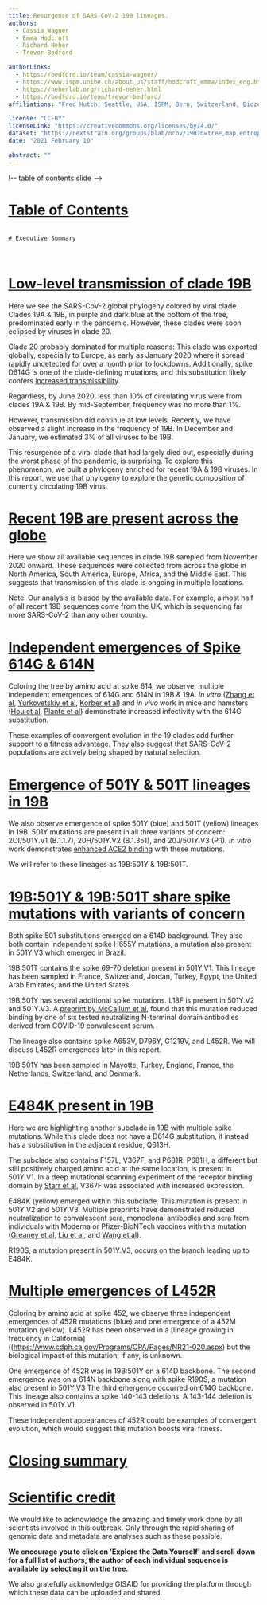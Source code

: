 ```yaml
---
title: Resurgence of SARS-CoV-2 19B lineages.
authors:
  - Cassia Wagner
  - Emma Hodcroft
  - Richard Neher
  - Trevor Bedford

authorLinks:
  - https://bedford.io/team/cassia-wagner/
  - https://www.ispm.unibe.ch/about_us/staff/hodcroft_emma/index_eng.html#pane1013282
  - https://neherlab.org/richard-neher.html
  - https://bedford.io/team/trevor-bedford/
affiliations: "Fred Hutch, Seattle, USA; ISPM, Bern, Switzerland, Biozentrum, Basel, Switzerland"

license: "CC-BY"  
licenseLink: "https://creativecommons.org/licenses/by/4.0/"
dataset: "https://nextstrain.org/groups/blab/ncov/19B?d=tree,map,entropy&legendOpen"
date: "2021 February 10"

abstract: ""
---
```


<!-- Comment tags like these are not rendered, they're just helpful for you -->
<!-- Known 'gotcha' bug: ensure that links always end in a 'letter' (a period counts). If some kind of text doesn't follow them, it breaks the slide. -->

!-- table of contents slide -->
# [Table of Contents](https://nextstrain.org/groups/blab/ncov/19B)


<!-- This is the right-side text -->
```auspiceMainDisplayMarkdown

# Executive Summary



```

<!-- ############ SLIDE BREAK ############# -->
<!-- SLIDE 2 -->
<!--  Each slide MUST start with a link to a specific view of the dataset (must match the `dataset` specified above) -->
# [Low-level transmission of clade 19B](https://nextstrain.org/ncov/global?d=tree&p=full)

<!-- This is left-side text -->
Here we see the SARS-CoV-2 global phylogeny colored by viral clade.
Clades 19A & 19B, in purple and dark blue at the bottom of the tree, predominated early in the pandemic.
However, these clades were soon eclipsed by viruses in clade 20.

Clade 20 probably dominated for multiple reasons:
This clade was exported globally, especially to Europe, as early as January 2020 where it spread rapidly undetected for over a month prior to lockdowns.
Additionally, spike D614G is one of the clade-defining mutations, and this substitution likely confers [increased transmissibility](https://pubmed.ncbi.nlm.nih.gov/32697968/).

Regardless, by June 2020, less than 10% of circulating virus were from clades 19A & 19B. By mid-September, frequency was no more than 1%.

However, transmission did continue at low levels. Recently, we have observed a slight increase in the frequency of 19B.
In December and January, we estimated 3% of all viruses to be 19B.

This resurgence of a viral clade that had largely died out, especially during the worst phase of the pandemic, is surprising.
To explore this phenomenon, we built a phylogeny enriched for recent 19A & 19B viruses.
In this report, we use that phylogeny to explore the genetic composition of currently circulating 19B virus.

<!-- There is NO right-side text on this slide -->


<!-- ############ SLIDE BREAK ############# -->
<!-- SLIDE 3 -->
# [Recent 19B are present across the globe](https://nextstrain.org/groups/blab/ncov/19B?c=country&d=tree,map&dmin=2020-11-01&label=clade:19B&p=grid&legendOpen)

<!-- This is the left-side text -->
Here we show all available sequences in clade 19B sampled from November 2020 onward.
These sequences were collected from across the globe in North America, South America, Europe, Africa, and the Middle East.
This suggests that transmission of this clade is ongoing in multiple locations.

Note: Our analysis is biased by the available data.
For example, almost half of all recent 19B sequences come from the UK, which is sequencing far more SARS-CoV-2 than any other country.

<!-- There is NO right-side text on this slide -->

<!-- ############ SLIDE BREAK ############# -->
<!-- SLIDE 4 -->
# [Independent emergences of Spike 614G & 614N](https://nextstrain.org/groups/blab/ncov/19B?c=gt-S_614&d=tree&p=full&legendOpen)

<!-- This is the left-side text -->
Coloring the tree by amino acid at spike 614, we observe, multiple independent emergences of 614G and 614N in 19B & 19A.
_In vitro_ ([Zhang et al](https://www.nature.com/articles/s41467-020-19808-4), [Yurkovetskiy et al](https://www.sciencedirect.com/science/article/pii/S0092867420312290), [Korber et al](https://pubmed.ncbi.nlm.nih.gov/32697968/)) and _in vivo_ work in mice and hamsters ([Hou et al](https://science.sciencemag.org/content/370/6523/1464), [Plante et al](https://www.nature.com/articles/s41586-020-2895-3)) demonstrate increased infectivity with the 614G substitution.

These examples of convergent evolution in the 19 clades add further support to a fitness advantage.
They also suggest that SARS-CoV-2 populations are actively being shaped by natural selection.

<!-- There is NO right-side text on this slide -->

<!-- ############ SLIDE BREAK ############# -->
<!-- SLIDE 5 -->
# [Emergence of 501Y & 501T lineages in 19B](https://nextstrain.org/groups/blab/ncov/19B?c=gt-S_501&d=tree&p=full&legendOpen)

<!-- This is the left-side text -->
We also observe emergence of spike 501Y (blue) and 501T (yellow) lineages in 19B.
501Y mutations are present in all three variants of concern: 2OI/501Y.V1 (B.1.1.7), 20H/501Y.V2 (B.1.351), and 20J/501Y.V3 (P.1).
_In vitro_ work demonstrates [enhanced ACE2 binding](https://jbloomlab.github.io/SARS-CoV-2-RBD_DMS/) with these mutations.

We will refer to these lineages as 19B:501Y & 19B:501T.

<!-- There is NO right-side text on this slide -->

<!-- ############ SLIDE BREAK ############# -->
<!-- SLIDE 6 -->
# [19B:501Y & 19B:501T share spike mutations with variants of concern](https://nextstrain.org/groups/blab/ncov/19B?branchLabel=aa&c=gt-S_501&d=tree,map&f_clade_membership=19B&gt=S.501Y,501T&p=grid&label=clade:19B&legendOpen)

<!-- This is the left-side text -->
Both spike 501 substitutions emerged on a 614D background.
They also both contain independent spike H655Y mutations, a mutation also present in 501Y.V3 which emerged in Brazil.

19B:501T contains the spike 69-70 deletion present in 501Y.V1.
This lineage has been sampled in France, Switzerland, Jordan, Turkey, Egypt, the United Arab Emirates, and the United States.

19B:501Y has several additional spike mutations.
L18F is present in 501Y.V2 and 501Y.V3.
A [preprint by McCallum et al](https://www.biorxiv.org/content/10.1101/2021.01.14.426475v1), found that this mutation reduced binding by one of six tested neutralizing N-terminal domain antibodies derived from COVID-19 convalescent serum.

The lineage also contains spike A653V, D796Y, G1219V, and L452R.
We will discuss L452R emergences later in this report.

19B:501Y has been sampled in Mayotte, Turkey, England, France, the Netherlands, Switzerland, and Denmark.

<!-- There is NO right-side text on this slide -->

<!-- ############ SLIDE BREAK ############# -->
<!-- SLIDE 7 -->
# [E484K present in 19B](https://nextstrain.org/groups/blab/ncov/19B?branchLabel=aa&c=gt-S_484&d=tree&f_clade_membership=19B&gt=S.613H&label=clade:19B&legendOpen)

<!-- This is the left-side text -->
Here we are highlighting another subclade in 19B with multiple spike mutations.
While this clade does not have a D614G substitution, it instead has a substitution in the adjacent residue, Q613H.

The subclade also contains F157L, V367F, and P681R.
P681H, a different but still positively charged amino acid at the same location, is present in 501Y.V1.
In a deep mutational scanning experiment of the receptor binding domain by [Starr et al](https://jbloomlab.github.io/SARS-CoV-2-RBD_DMS/), V367F was associated with increased expression.

E484K (yellow) emerged within this subclade.
This mutation is present in 501Y.V2 and 501Y.V3.
Multiple preprints have demonstrated reduced neutralization to convalescent sera, monoclonal antibodies and sera from individuals with Moderna or Pfizer-BioNTech vaccines with this mutation ([Greaney et al](https://www.biorxiv.org/content/10.1101/2020.12.31.425021v1), [Liu et al](https://www.biorxiv.org/content/10.1101/2020.11.06.372037v1), and [Wang et al](https://www.biorxiv.org/content/10.1101/2020.12.31.425021v1)).

R190S, a mutation present in 501Y.V3, occurs on the branch leading up to E484K.

<!-- There is NO right-side text on this slide -->

<!-- ############ SLIDE BREAK ############# -->
<!-- SLIDE 8 -->
# [Multiple emergences of L452R](https://nextstrain.org/groups/blab/ncov/19B?c=gt-S_452&d=tree&f_clade_membership=19B&p=full&label=clade:19B&legendOpen)
<!-- This is the left-side text -->
Coloring by amino acid at spike 452, we observe three independent emergences of 452R mutations (blue) and one emergence of a 452M mutation (yellow). L452R has been observed in a [lineage growing in frequency in California]((https://www.cdph.ca.gov/Programs/OPA/Pages/NR21-020.aspx) but the biological impact of this mutation, if any, is unknown.

One emergence of 452R was in 19B:501Y on a 614D backbone.
The second emergence was on a 614N backbone along with spike R190S, a mutation also present in 501Y.V3
The third emergence occurred on 614G backbone.
This lineage also contains a spike 140-143 deletions. A 143-144 deletion is observed in 501Y.V1.

These independent appearances of 452R could be examples of convergent evolution, which would suggest this mutation boosts viral fitness.

<!-- There is NO right-side text on this slide -->

<!-- ############ SLIDE BREAK ############# -->
<!-- SLIDE 9 -->
# [Closing summary](https://nextstrain.org/groups/blab/ncov/19B?d=tree,map,entropy&legendOpen)

<!-- This is the left-side text -->


<!-- There is NO right-side text on this slide -->

<!-- ############ SLIDE BREAK ############# -->
<!-- SLIDE 10 -->
# [Scientific credit](https://nextstrain.org/groups/blab/ncov/19B?legendOpen&d=map)
<!-- This is the left-side text -->
We would like to acknowledge the amazing and timely work done by all scientists involved in this outbreak.
Only through the rapid sharing of genomic data and metadata are analyses such as these possible.

**We encourage you to click on 'Explore the Data Yourself' and scroll down for a full list of authors; the author of each individual sequence is available by selecting it on the tree.**

We also gratefully acknowledge GISAID for providing the platform through which these data can be uploaded and shared.

<!-- There is NO right-side text on this slide -->
